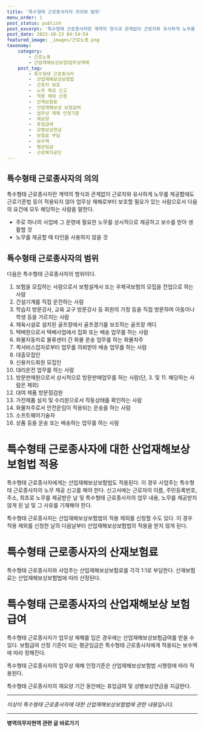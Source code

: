 ```yaml
---
title: '특수형태 근로종사자의 의의와 범위'
menu_order: 1
post_status: publish
post_excerpt: '특수형태 근로종사자란 계약의 형식과 관계없이 근로자와 유사하게 노무를 제공함에도 근로기준법 등이 적용되지 않아 업무상 재해로부터 보호할 필요가 있는 사람으로서 다음의 요건에 모두 해당하는 사람을 말한다.'
post_date: 2023-10-23 04:54:54
featured_image: _images/근로노동.png
taxonomy:
    category:
        - 근로노동
        - 산업재해보상보험Ⅰ업무상재해
    post_tag:
        - 특수형태 근로종사자
        -  산업재해보상보험법
        -  근로자 보호
        -  노무 제공 신고
        -  적용 제외 신청
        -  산재보험료
        -  산업재해보상 보험급여
        -  업무상 재해 인정기준
        -  재요양
        -  휴업급여
        -  상병보상연금
        -  보험료 부담
        -  보수액
        -  평균임금
        -  근로복지공단
---
```



## 특수형태 근로종사자의 의의

특수형태 근로종사자란 계약의 형식과 관계없이 근로자와 유사하게 노무를 제공함에도 근로기준법 등이 적용되지 않아 업무상 재해로부터 보호할 필요가 있는 사람으로서 다음의 요건에 모두 해당하는 사람을 말한다.

- 주로 하나의 사업에 그 운영에 필요한 노무를 상시적으로 제공하고 보수를 받아 생활할 것
- 노무를 제공할 때 타인을 사용하지 않을 것

## 특수형태 근로종사자의 범위

다음은 특수형태 근로종사자의 범위이다.

1. 보험을 모집하는 사람으로서 보험설계사 또는 우체국보험의 모집을 전업으로 하는 사람
2. 건설기계를 직접 운전하는 사람
3. 학습지 방문강사, 교육 교구 방문강사 등 회원의 가정 등을 직접 방문하여 아동이나 학생 등을 가르치는 사람
4. 체육시설로 설치된 골프장에서 골프경기를 보조하는 골프장 캐디
5. 택배원으로서 택배사업에서 집화 또는 배송 업무를 하는 사람
6. 화물자동차로 물류센터 간 화물 운송 업무를 하는 화물차주
7. 퀵서비스업자로부터 업무를 의뢰받아 배송 업무를 하는 사람
8. 대출모집인
9. 신용카드회원 모집인
10. 대리운전 업무를 하는 사람
11. 방문판매원으로서 상시적으로 방문판매업무를 하는 사람(단, 3. 및 11. 해당하는 사람은 제외)
12. 대여 제품 방문점검원
13. 가전제품 설치 및 수리원으로서 작동상태를 확인하는 사람
14. 화물차주로서 안전운임이 적용되는 운송을 하는 사람
15. 소프트웨어기술자
16. 상품 등을 운송 또는 배송하는 업무를 하는 사람

# 특수형태 근로종사자에 대한 산업재해보상보험법 적용

특수형태 근로종사자에게는 산업재해보상보험법도 적용된다. 이 경우 사업주는 특수형태 근로종사자의 노무 제공 신고를 해야 한다. 신고서에는 근로자의 이름, 주민등록번호, 주소, 최초로 노무를 제공받은 날 및 특수형태 근로종사자의 업무 내용, 노무를 제공받지 않게 된 날 및 그 사유를 기재해야 한다.

특수형태 근로종사자는 산업재해보상보험법의 적용 제외를 신청할 수도 있다. 이 경우 적용 제외를 신청한 날의 다음날부터 산업재해보상보험법의 적용을 받지 않게 된다.

# 특수형태 근로종사자의 산재보험료

특수형태 근로종사자와 사업주는 산업재해보상보험료를 각각 1:1로 부담한다. 산재보험료는 산업재해보상보험법에 따라 산정된다.

# 특수형태 근로종사자의 산업재해보상 보험급여

특수형태 근로종사자가 업무상 재해를 입은 경우에는 산업재해보상보험급여를 받을 수 있다. 보험급여 산정 기준이 되는 평균임금은 특수형태 근로종사자에게 적용되는 보수액에 따라 정해진다.

특수형태 근로종사자의 업무상 재해 인정기준은 산업재해보상보험법 시행령에 따라 적용된다.

특수형태 근로종사자의 재요양 기간 동안에는 휴업급여 및 상병보상연금을 지급한다.

---
*이상이 특수형태 근로종사자에 대한 산업재해보상보험법에 관한 내용입니다.*
<!-- wp:separator -->
<hr class="wp-block-separator has-alpha-channel-opacity"/>
<!-- /wp:separator -->

<!-- wp:group {"backgroundColor":"base","layout":{"type":"constrained"}} -->
<div class="wp-block-group has-base-background-color has-background"><!-- wp:paragraph {"align":"center","fontSize":"medium"} -->
<p class="has-text-align-center has-large-font-size"><strong>병역의무자현역 관련 글 바로가기</strong></p>
<!-- /wp:paragraph -->


<!-- wp:latest-posts
{"categories":[{"id":9912,"count":19,"description":"","link":"https://uknowlaw.com/category/%eb%b3%91%ec%97%ad%ec%9d%98%eb%ac%b4%ec%9e%90%ed%98%84%ec%97%ad/","name":"병역의무자현역","slug":"병역의무자현역","taxonomy":"category","parent":0,"meta":[],"_links":{"self":[{"href":"https://uknowlaw.com/wp-json/wp/v2/categories/9912"}],"collection":[{"href":"https://uknowlaw.com/wp-json/wp/v2/categories"}],"about":[{"href":"https://uknowlaw.com/wp-json/wp/v2/taxonomies/category"}],"wp:post_type":[{"href":"https://uknowlaw.com/wp-json/wp/v2/posts?categories=9912"}],"curies":[{"name":"wp","href":"https://api.w.org/{rel}","templated":true}]}}],"postsToShow":100,"excerptLength":28,"postLayout":"grid","columns":2,"featuredImageAlign":"left","featuredImageSizeSlug":"large","fontSize":18px} /--></div>
<!-- /wp:group -->